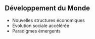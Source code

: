 ## Développement du Monde
- Nouvelles structures économiques
- Évolution sociale accélérée
- Paradigmes émergents
